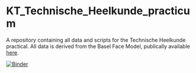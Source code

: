 # KT_Technische_Heelkunde_practicum
A repository containing all data and scripts for the Technische Heelkunde practical. All data is derived from the Basel Face Model, publically available [here](https://faces.dmi.unibas.ch/bfm/).

[![Binder](https://mybinder.org/badge_logo.svg)](https://mybinder.org/v2/gh/khalidelghoul/KT_Technische_Heelkunde_practicum/HEAD)
